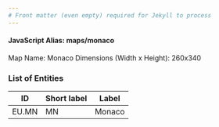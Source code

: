 ```yaml
---
# Front matter (even empty) required for Jekyll to process
---
```


#### JavaScript Alias: maps/monaco

Map Name: Monaco
Dimensions (Width x Height): 260x340





### List of Entities

ID | Short label | Label
---|---|---|
EU.MN|MN|Monaco

